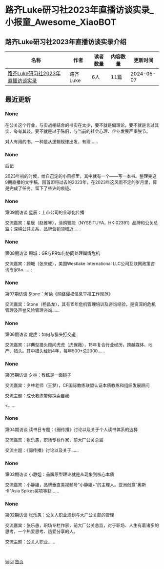 # 路齐Luke研习社2023年直播访谈实录_小报童_Awesome_XiaoBOT

## 路齐Luke研习社2023年直播访谈实录介绍
>   
  


|名称|作者|读者数量|内容数量|更新时间|
|---|---|---|---|---|
|[路齐Luke研习社2023年直播访谈实录](https://xiaobot.net/p/Luke630?refer=0b133df9-27dc-423b-8101-639049001c13)|路齐Luke|6人|11篇|2024-05-07|

## 最近更新
### None

在公关这个行业，与实战相结合的书实在太少，要不就是偏理论，要不就是言过其实、夸夸其谈，要不就是过于陈旧，与当前的社会心理、企业发展严重脱节。

对人有用的书，一种是从逻辑规律出发，有理......

### None

后记

2023年初的时候，给自己定的小目标里，其中就有一个——写一本书。整理完这9期直播的文字稿，回首即将过去的2023年，在2023年这风雨不定的岁月里，算是完成了任务，留下了些许的痕迹。

### None

第09期访谈 星辰：上市公司的全球化传播



交流嘉宾：星辰（赵雅琴），涂鸦智能（NYSE:TUYA，HK:02391）品牌和公关总监；深耕公共关系、品牌营销领域近......

### None

第08期访谈 顾城：GR与PR如何协同处理舆情危机



交流嘉宾：顾城（张庆成），美国Westlake International LLC公司互联网政策咨询专家&n......;

### None

第07期访谈 Stone：解读《网络侵权信息举报工作规范》



交流嘉宾：Stone（杨昌龙），其有15年危机管理培训及咨询经验，是资深的危机管理及声誉风险管理咨询......

### None

第06期访谈 虎虎：如何与猎头打交道



交流嘉宾：非典型猎头顾问虎虎（虎保薇），15年复合行业经历，跨越媒体、地产、猎头。其中猎头经历4年，每年500+总2000......

### None

第05期访谈 夕林：教练是一面镜子



交流嘉宾：夕林老师（王梦），CF国际教练联盟认证本质教练和组织发展顾问

交流主题：成长教练带你探索自我

<......

### None

第04期访谈 读书日专题：《弱传播》讨论以及关于个人读书体系的选择



交流嘉宾：张乐愚，职场专栏作家，前大厂公关总监

交流主题：《弱传播》讨论以及关于......

### None

第03期访谈 小静姐：品牌原型理论就是从现象到核心本质



交流嘉宾：小静姐，品牌垂直类视频号“小静姐+”的主理人。亚洲创意“奥斯卡”Asia Spikes奖项等获......

### None

第02期访谈 张乐愚：公关人职业规划与大厂公关部的管理

交流嘉宾：张乐愚，职场专栏作家，前大厂公关总监，对于职场、人生有着诸多的思考，一个热爱思考、热爱分享的人。

交流主题：公关人职业......


<a href="https://github.com/Reno9527/awesome-xiaobot" style="color: white; text-decoration: none;">awesome-xiaobot</a>

返回 [首页](../README.md)
